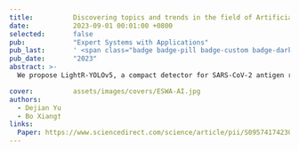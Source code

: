 ```yaml
---
title:          Discovering topics and trends in the field of Artificial Intelligence Using LDA topic modeling
date:           2023-09-01 00:01:00 +0800
selected:       false
pub:            "Expert Systems with Applications"
pub_last:       ' <span class="badge badge-pill badge-custom badge-dark">Journal</span>'
pub_date:       "2023"
abstract: >-
  We propose LightR-YOLOv5, a compact detector for SARS-CoV-2 antigen rapid test results that uses a lightweight feature extractor and attention modules to localize results, outperforming other object detectors while being only 2.03MB in size for efficient deployment as a verification tool.

cover:          assets/images/covers/ESWA-AI.jpg
authors:
  - Dejian Yu
  - Bo Xiang†
links:
  Paper: https://www.sciencedirect.com/science/article/pii/S0957417423006164
---
```


